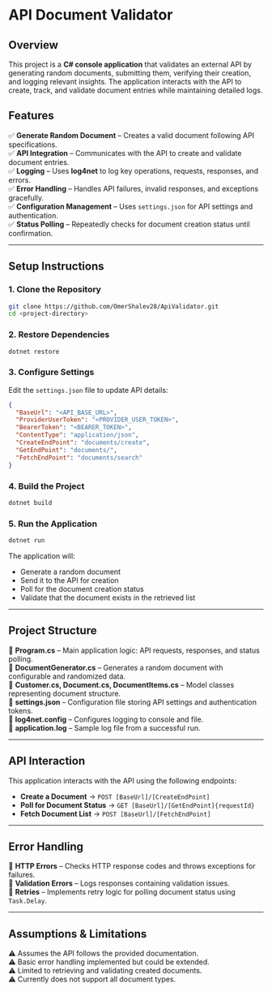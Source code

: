 # API Document Validator

## Overview

This project is a **C# console application** that validates an external API by generating random documents, submitting them, verifying their creation, and logging relevant insights. The application interacts with the API to create, track, and validate document entries while maintaining detailed logs.

## Features

✅ **Generate Random Document** – Creates a valid document following API specifications.\
✅ **API Integration** – Communicates with the API to create and validate document entries.\
✅ **Logging** – Uses **log4net** to log key operations, requests, responses, and errors.\
✅ **Error Handling** – Handles API failures, invalid responses, and exceptions gracefully.\
✅ **Configuration Management** – Uses `settings.json` for API settings and authentication.\
✅ **Status Polling** – Repeatedly checks for document creation status until confirmation.

---

## Setup Instructions

### **1. Clone the Repository**

```sh
git clone https://github.com/OmerShalev28/ApiValidator.git
cd <project-directory>
```

### **2. Restore Dependencies**

```sh
dotnet restore
```

### **3. Configure Settings**

Edit the `settings.json` file to update API details:

```json
{
  "BaseUrl": "<API_BASE_URL>",
  "ProviderUserToken": "<PROVIDER_USER_TOKEN>",
  "BearerToken": "<BEARER_TOKEN>",
  "ContentType": "application/json",
  "CreateEndPoint": "documents/create",
  "GetEndPoint": "documents/",
  "FetchEndPoint": "documents/search"
}
```

### **4. Build the Project**

```sh
dotnet build
```

### **5. Run the Application**

```sh
dotnet run
```

The application will:

- Generate a random document
- Send it to the API for creation
- Poll for the document creation status
- Validate that the document exists in the retrieved list

---

## Project Structure

📂 **Program.cs** – Main application logic: API requests, responses, and status polling.\
📂 **DocumentGenerator.cs** – Generates a random document with configurable and randomized data.\
📂 **Customer.cs, Document.cs, DocumentItems.cs** – Model classes representing document structure.\
📂 **settings.json** – Configuration file storing API settings and authentication tokens.\
📂 **log4net.config** – Configures logging to console and file.\
📂 **application.log** – Sample log file from a successful run.

---

## API Interaction

This application interacts with the API using the following endpoints:

- **Create a Document** → `POST [BaseUrl]/[CreateEndPoint]`
- **Poll for Document Status** → `GET [BaseUrl]/[GetEndPoint]{requestId}`
- **Fetch Document List** → `POST [BaseUrl]/[FetchEndPoint]`

---

## Error Handling

🔹 **HTTP Errors** – Checks HTTP response codes and throws exceptions for failures.\
🔹 **Validation Errors** – Logs responses containing validation issues.\
🔹 **Retries** – Implements retry logic for polling document status using `Task.Delay`.

---

## Assumptions & Limitations

⚠️ Assumes the API follows the provided documentation.\
⚠️ Basic error handling implemented but could be extended.\
⚠️ Limited to retrieving and validating created documents.\
⚠️ Currently does not support all document types.
